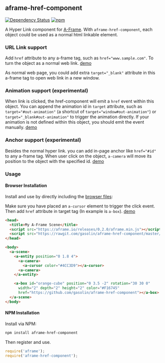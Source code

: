 ## aframe-href-component

 [![Dependency Status](https://david-dm.org/gasolin/aframe-href-component.svg)](https://david-dm.org/gasolin/aframe-href-component) [![npm](https://img.shields.io/npm/v/aframe-href-component.svg)](https://www.npmjs.com/package/aframe-href-component)

A Hyper Link component for [A-Frame](https://aframe.io). With `aframe-href-component`, each object could be used as a normal html linkable element.

### URL Link support

Add `href` attribute to any a-frame tag, such as `href="www.sample.com"`. To turn the object as a normal web link. [demo](https://gasolin.github.io/aframe-href-component/basic/link.html)

As normal web page, you could add extra `target="_blank"` attribute in this a-frame tag to open web link in a new window.

### Animation support (experimental)

When link is clicked, the href-component will emit a `href` event within this object. You can append the animation id in `target` attribute, such as `target="#out-animation"` (a shortcut of `target="window#out-animation"`) or `target="_blank#out-animation"` to trigger the animation directly. If your animation is not defined within this object, you should emit the event manually.
[demo](https://gasolin.github.io/aframe-href-component/basic/animation.html)

### Anchor support (experimental)

Besides the normal hyper link. you can add in-page anchor like `href="#id"` to any a-frame tag.
When user click on the object, `a-camera` will move its position to the object with the specified id. [demo](https://gasolin.github.io/aframe-href-component/basic/anchor.html)

### Usage

#### Browser Installation

Install and use by directly including the [browser files](dist):

Make sure you have placed an `a-cursor` element to trigger the click event.
Then add `href` attribute in target tag (In example is `a-box`). [demo](https://gasolin.github.io/aframe-href-component/basic/index.html)


```html
<head>
  <title>My A-Frame Scene</title>
  <script src="https://aframe.io/releases/0.2.0/aframe.min.js"></script>
  <script src="https://rawgit.com/gasolin/aframe-href-component/master/dist/aframe-href-component.min.js"></script>
</head>

<body>
  <a-scene>
    <a-entity position="0 1.8 4">
      <a-camera>
        <a-cursor color="#4CC3D9"></a-cursor>
      <a-camera>
    </a-entity>

    <a-box id="orange-cube" position="0 3.5 -2" rotation="30 30 0"
      width="2" depth="2" height="2" color="#F16745"
      href="https://github.com/gasolin/aframe-href-component"></a-box>
  </a-scene>
</body>
```

#### NPM Installation

Install via NPM:

```bash
npm install aframe-href-component
```

Then register and use.

```js
require('aframe');
require('aframe-href-component');
```

